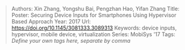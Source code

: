 > Authors: Xin Zhang, Yongshu Bai, Pengzhan Hao, Yifan Zhang
> Title: Poster: Securing Device Inputs for Smartphones Using Hypervisor Based Approach
> Year: 2017
> Url: https://doi.org/10.1145/3081333.3089313
> Keywords: device inputs, hypervisor, mobile device, virtualization
> Series: MobiSys '17
> Tags: *Define your own tags here, separate by comma*
